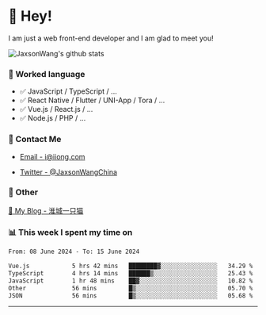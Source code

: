 # 👋 Hey!

I am just a web front-end developer and I am glad to meet you!

![JaxsonWang's github stats](https://github-readme-stats.vercel.app/api?username=JaxsonWang&&show_icons=true&&title_color=1abc9c&&icon_color=1abc9c)


### 📝 Worked language

- ✅ JavaScript / TypeScript / ...
- ✅ React Native / Flutter / UNI-App / Tora / ...
- ✅ Vue.js / React.js / ...
- ✅ Node.js / PHP / ...

### 📮 Contact Me

- [Email - i@iiong.com](mailto:i@iiong.com)

- [Twitter - @JaxsonWangChina](https://twitter.com/JaxsonWangChina)

### 🤪 Other

[📌 My Blog - 淮城一只猫](https://iiong.com)

### 📊 This week I spent my time on

<!--START_SECTION:waka-->

```txt
From: 08 June 2024 - To: 15 June 2024

Vue.js            5 hrs 42 mins   ████████▓░░░░░░░░░░░░░░░░   34.29 %
TypeScript        4 hrs 14 mins   ██████▒░░░░░░░░░░░░░░░░░░   25.43 %
JavaScript        1 hr 48 mins    ██▓░░░░░░░░░░░░░░░░░░░░░░   10.82 %
Other             56 mins         █▒░░░░░░░░░░░░░░░░░░░░░░░   05.70 %
JSON              56 mins         █▒░░░░░░░░░░░░░░░░░░░░░░░   05.68 %
```

<!--END_SECTION:waka-->

---
